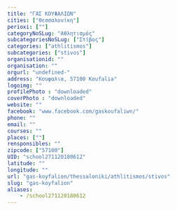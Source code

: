 ```yaml
---
title: "ΓΑΣ ΚΟΥΦΑΛΙΩΝ"
cities: ["Θεσσαλονίκη"]
perioxi: [""]
categoryNoSLug: "Αθλητισμός"
subcategoriesNoSLug: ["Στίβος"]
categories: ["athlitismos"]
subcategories: ["stivos"]
organisationid: ""
organisation: ""
orgurl: "undefined-"
address: "Κουφαλια, 57100 Koufalia"
logoimg: ""
profilePhoto : "downloaded"
coverPhoto : "downloaded"
website: ""
facebook: "www.facebook.com/gaskoufaliwn/"
phone: ""
email: ""
courses: ""
places: [""]
rensponsibles: ""
zipcode: ["57100"]
UID: "school271120180612"
latitude: ""
longitude: ""
url: "gas-koyfalion/thessaloniki/athlitismos/stivos"
slug: "gas-koyfalion"
aliases:
    - /school271120180612
---
```





